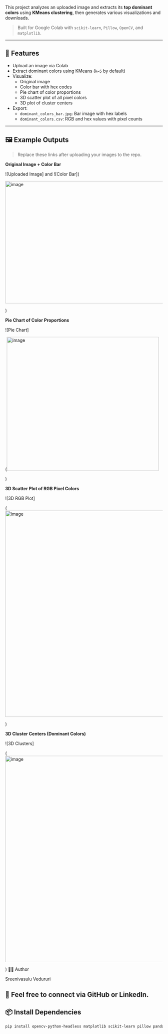 This project analyzes an uploaded image and extracts its **top dominant colors** using **KMeans clustering**, then generates various visualizations and downloads.

> Built for Google Colab with `scikit-learn`, `Pillow`, `OpenCV`, and `matplotlib`.

---

## 📌 Features

- Upload an image via Colab
- Extract dominant colors using KMeans (`k=5` by default)
- Visualize:
  - Original image
  - Color bar with hex codes
  - Pie chart of color proportions
  - 3D scatter plot of all pixel colors
  - 3D plot of cluster centers
- Export:
  - `dominant_colors_bar.jpg`: Bar image with hex labels
  - `dominant_colors.csv`: RGB and hex values with pixel counts

---

## 🖼️ Example Outputs

> Replace these links after uploading your images to the repo.

**Original Image + Color Bar**

![Uploaded Image]   and   ![Color Bar](

<img width="919" height="390" alt="image" src="https://github.com/user-attachments/assets/e2bc1fb8-ce22-434f-9ee6-fea0ebf955c3" />

)  




**Pie Chart of Color Proportions**

![Pie Chart]

(<img width="486" height="427" alt="image" src="https://github.com/user-attachments/assets/bd2847b7-2091-4691-a509-cbaea8bef8ac" />

)

**3D Scatter Plot of RGB Pixel Colors**

![3D RGB Plot]

(<img width="646" height="658" alt="image" src="https://github.com/user-attachments/assets/1353a421-e721-49ae-b8f9-1775f9766d1d" />



)

**3D Cluster Centers (Dominant Colors)**

![3D Clusters]

(<img width="646" height="658" alt="image" src="https://github.com/user-attachments/assets/d39b8c47-96de-48bc-9647-66a56b136a88" />

)
🧑‍💻 Author

Sreenivasulu Vedururi

📧 Feel free to connect via GitHub or LinkedIn.
---

## 📦 Install Dependencies

```bash
pip install opencv-python-headless matplotlib scikit-learn pillow pandas
